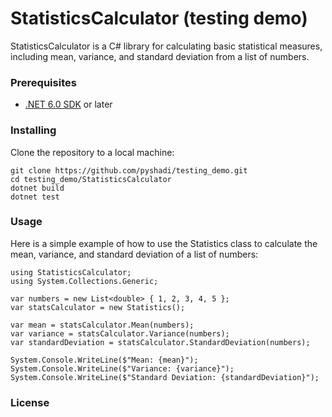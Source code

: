 # StatisticsCalculator (testing demo)

StatisticsCalculator is a C# library for calculating basic statistical measures, including mean, variance, and standard deviation from a list of numbers.

### Prerequisites

- [.NET 6.0 SDK](https://dotnet.microsoft.com/download/dotnet/6.0) or later

### Installing

Clone the repository to a local machine:

```
git clone https://github.com/pyshadi/testing_demo.git
cd testing_demo/StatisticsCalculator
dotnet build
dotnet test
```

### Usage
Here is a simple example of how to use the Statistics class to calculate the mean, variance, and standard deviation of a list of numbers:
```
using StatisticsCalculator;
using System.Collections.Generic;

var numbers = new List<double> { 1, 2, 3, 4, 5 };
var statsCalculator = new Statistics();

var mean = statsCalculator.Mean(numbers);
var variance = statsCalculator.Variance(numbers);
var standardDeviation = statsCalculator.StandardDeviation(numbers);

System.Console.WriteLine($"Mean: {mean}");
System.Console.WriteLine($"Variance: {variance}");
System.Console.WriteLine($"Standard Deviation: {standardDeviation}");
```

### License
